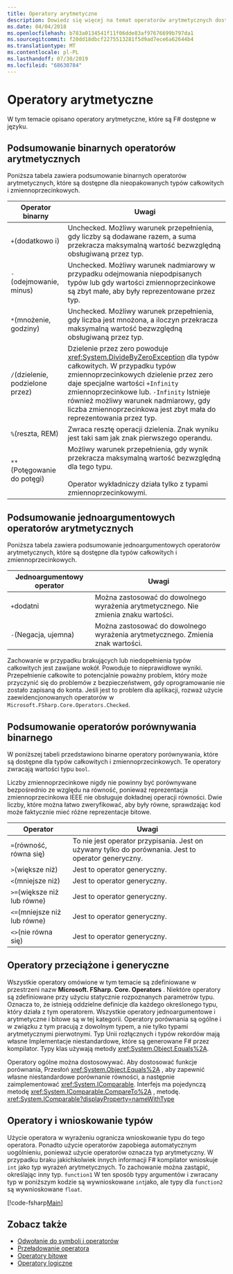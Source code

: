 ```yaml
---
title: Operatory arytmetyczne
description: Dowiedz się więcej na temat operatorów arytmetycznych dostępnych F# w języku programowania.
ms.date: 04/04/2018
ms.openlocfilehash: b783a0134541f11f06dde83af97676699b797da1
ms.sourcegitcommit: f20dd18dbcf2275513281f5d9ad7ece6a62644b4
ms.translationtype: MT
ms.contentlocale: pl-PL
ms.lasthandoff: 07/30/2019
ms.locfileid: "68630784"
---
```

# <a name="arithmetic-operators"></a>Operatory arytmetyczne

W tym temacie opisano operatory arytmetyczne, które są F# dostępne w języku.

## <a name="summary-of-binary-arithmetic-operators"></a>Podsumowanie binarnych operatorów arytmetycznych

Poniższa tabela zawiera podsumowanie binarnych operatorów arytmetycznych, które są dostępne dla nieopakowanych typów całkowitych i zmiennoprzecinkowych.

|Operator binarny|Uwagi|
|---------------|-----|
|`+`(dodatkowo i)|Unchecked. Możliwy warunek przepełnienia, gdy liczby są dodawane razem, a suma przekracza maksymalną wartość bezwzględną obsługiwaną przez typ.|
|`-`(odejmowanie, minus)|Unchecked. Możliwy warunek nadmiarowy w przypadku odejmowania niepodpisanych typów lub gdy wartości zmiennoprzecinkowe są zbyt małe, aby były reprezentowane przez typ.|
|`*`(mnożenie, godziny)|Unchecked. Możliwy warunek przepełnienia, gdy liczba jest mnożona, a iloczyn przekracza maksymalną wartość bezwzględną obsługiwaną przez typ.|
|`/`(dzielenie, podzielone przez)|Dzielenie przez zero powoduje <xref:System.DivideByZeroException> dla typów całkowitych. W przypadku typów zmiennoprzecinkowych dzielenie przez zero daje specjalne wartości `+Infinity` zmiennoprzecinkowe lub. `-Infinity` Istnieje również możliwy warunek nadmiarowy, gdy liczba zmiennoprzecinkowa jest zbyt mała do reprezentowania przez typ.|
|`%`(reszta, REM)|Zwraca resztę operacji dzielenia. Znak wyniku jest taki sam jak znak pierwszego operandu.|
|`**`(Potęgowanie do potęgi)|Możliwy warunek przepełnienia, gdy wynik przekracza maksymalną wartość bezwzględną dla tego typu.<br /><br />Operator wykładniczy działa tylko z typami zmiennoprzecinkowymi.|

## <a name="summary-of-unary-arithmetic-operators"></a>Podsumowanie jednoargumentowych operatorów arytmetycznych

Poniższa tabela zawiera podsumowanie jednoargumentowych operatorów arytmetycznych, które są dostępne dla typów całkowitych i zmiennoprzecinkowych.

|Jednoargumentowy operator|Uwagi|
|--------------|-----|
|`+`dodatni|Można zastosować do dowolnego wyrażenia arytmetycznego. Nie zmienia znaku wartości.|
|`-`(Negacja, ujemna)|Można zastosować do dowolnego wyrażenia arytmetycznego. Zmienia znak wartości.|

Zachowanie w przypadku brakujących lub niedopełnienia typów całkowitych jest zawijane wokół. Powoduje to nieprawidłowe wyniki. Przepełnienie całkowite to potencjalnie poważny problem, który może przyczynić się do problemów z bezpieczeństwem, gdy oprogramowanie nie zostało zapisaną do konta. Jeśli jest to problem dla aplikacji, rozważ użycie zaewidencjonowanych operatorów w `Microsoft.FSharp.Core.Operators.Checked`.

## <a name="summary-of-binary-comparison-operators"></a>Podsumowanie operatorów porównywania binarnego

W poniższej tabeli przedstawiono binarne operatory porównywania, które są dostępne dla typów całkowitych i zmiennoprzecinkowych. Te operatory zwracają wartości typu `bool`.

Liczby zmiennoprzecinkowe nigdy nie powinny być porównywane bezpośrednio ze względu na równość, ponieważ reprezentacja zmiennoprzecinkowa IEEE nie obsługuje dokładnej operacji równości. Dwie liczby, które można łatwo zweryfikować, aby były równe, sprawdzając kod może faktycznie mieć różne reprezentacje bitowe.

|Operator|Uwagi|
|--------|-----|
|`=`(równość, równa się)|To nie jest operator przypisania. Jest on używany tylko do porównania. Jest to operator generyczny.|
|`>`(większe niż)|Jest to operator generyczny.|
|`<`(mniejsze niż)|Jest to operator generyczny.|
|`>=`(większe niż lub równe)|Jest to operator generyczny.|
|`<=`(mniejsze niż lub równe)|Jest to operator generyczny.|
|`<>`(nie równa się)|Jest to operator generyczny.|

## <a name="overloaded-and-generic-operators"></a>Operatory przeciążone i generyczne

Wszystkie operatory omówione w tym temacie są zdefiniowane w przestrzeni nazw **Microsoft. FSharp. Core. Operators** . Niektóre operatory są zdefiniowane przy użyciu statycznie rozpoznanych parametrów typu. Oznacza to, że istnieją oddzielne definicje dla każdego określonego typu, który działa z tym operatorem. Wszystkie operatory jednoargumentowe i arytmetyczne i bitowe są w tej kategorii. Operatory porównania są ogólne i w związku z tym pracują z dowolnym typem, a nie tylko typami arytmetycznymi pierwotnymi. Typ Unii rozłącznych i typów rekordów mają własne Implementacje niestandardowe, które są generowane F# przez kompilator. Typy klas używają metody <xref:System.Object.Equals%2A>.

Operatory ogólne można dostosowywać. Aby dostosować funkcje porównania, Przesłoń <xref:System.Object.Equals%2A> , aby zapewnić własne niestandardowe porównanie równości, a następnie zaimplementować <xref:System.IComparable>. Interfejs ma pojedynczą metodę <xref:System.IComparable.CompareTo%2A> , metodę. <xref:System.IComparable?displayProperty=nameWithType>

## <a name="operators-and-type-inference"></a>Operatory i wnioskowanie typów

Użycie operatora w wyrażeniu ogranicza wnioskowanie typu do tego operatora. Ponadto użycie operatorów zapobiega automatycznym uogólnieniu, ponieważ użycie operatorów oznacza typ arytmetyczny. W przypadku braku jakichkolwiek innych informacji F# kompilator wnioskuje `int` jako typ wyrażeń arytmetycznych. To zachowanie można zastąpić, określając inny typ. `function1` W ten sposób typy argumentów i zwracany typ w poniższym kodzie są wywnioskowane `int`jako, ale typy dla `function2` są wywnioskowane `float`.

[!code-fsharp[Main](~/samples/snippets/fsharp/lang-ref-1/snippet3501.fs)]

## <a name="see-also"></a>Zobacz także

- [Odwołanie do symboli i operatorów](index.md)
- [Przeładowanie operatora](../operator-overloading.md)
- [Operatory bitowe](bitwise-operators.md)
- [Operatory logiczne](boolean-operators.md)
